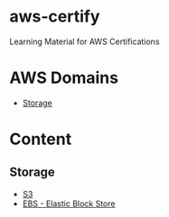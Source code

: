 # aws-certify
Learning Material for AWS Certifications

# AWS Domains

- [Storage](#storage)

# Content

## Storage

- [S3](/Storage/s3.md)
- [EBS - Elastic Block Store](/Storage/ebs.md)
